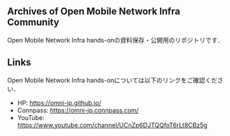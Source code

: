 ## Archives of Open Mobile Network Infra Community

Open Mobile Network Infra hands-onの資料保存・公開用のリポジトリです．

## Links

Open Mobile Network Infra hands-onについては以下のリンクをご確認ください．

- HP: https://omni-jp.github.io/
- Connpass: https://omni-jp.connpass.com/
- YouTube: https://www.youtube.com/channel/UCnZp6DJTQQfoT6rLt8CBz5g
